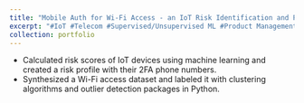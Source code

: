 ```yaml
---
title: "Mobile Auth for Wi-Fi Access - an IoT Risk Identification and Prevention Framework"
excerpt: "#IoT #Telecom #Supervised/Unsupervised ML #Product Management<br/><img src='/images/Mobile-Auth-Wifi-Access.png'>"
collection: portfolio
---
```

 
* Calculated risk scores of IoT devices using machine learning and created a risk profile with their 2FA phone numbers.
* Synthesized a Wi-Fi access dataset and labeled it with clustering algorithms and outlier detection packages in Python.